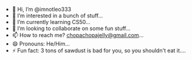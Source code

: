 - 👋 Hi, I’m @imnotleo333
- 👀 I’m interested in a bunch of stuff...
- 🌱 I’m currently learning CS50...
- 💞️ I’m looking to collaborate on some fun stuff...
- 📫 How to reach me? chopachopajelly@gmail.com...
- 😄 Pronouns: He/Him...
- ⚡ Fun fact: 3 tons of sawdust is bad for you, so you shouldn't eat it....

<!---
imnotleo333/imnotleo333 is a ✨ special ✨ repository because its `README.md` (this file) appears on your GitHub profile.
You can click the Preview link to take a look at your changes.
--->
